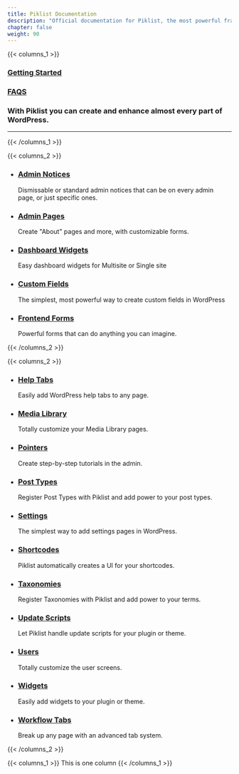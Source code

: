 ```yaml
---
title: Piklist Documentation
description: "Official documentation for Piklist, the most powerful framework available for WordPress."
chapter: false
weight: 90
---
```

{{< columns_1 >}}

<h3 class="center"><i class="fas fa-graduation-cap fa-sm"></i><a href="/getting-started">Getting Started</a></h3>
<h3 class="center"><i class="fas fa-check fa-sm"></i> <a href="/faq">FAQS</a></h3>

### With Piklist you can create and enhance almost every part of WordPress.

<hr/>

{{< /columns_1 >}}




{{< columns_2 >}}
<ul id="features-table">
  <li class="feature">
    <h3><i class="fas fa-bullhorn fa-sm"></i><a href="/admin-notices/">Admin Notices</a></h3>
    <p>Dismissable or standard admin notices that can be on every admin page, or just specific ones.</p>
  </li>
  <li class="feature">
    <h3><i class="fas fa-file fa-sm"></i><a href="/admin-pages/">Admin Pages</a></h3>
    <p>Create "About" pages and more, with customizable forms.</p>
  </li>
  <li class="feature">
    <h3><i class="fas fa-tachometer fa-sm"></i><a href="/dashboard-widgets/">Dashboard Widgets</a></h3> Easy dashboard widgets for Multisite or Single site
  </li>
  <li class="feature">
    <h3><i class="fas fa-list-alt fa-sm"></i><a href="/fields/">Custom Fields</a></h3> The simplest, most powerful way to create custom fields in WordPress
  </li>
  <li class="feature">
    <h3><i class="fas fa-keyboard fa-sm"></i><a href="/forms/">Frontend Forms</a></h3> Powerful forms that can do anything you can imagine.
  </li>
  </ul>
  {{< /columns_2 >}}

  {{< columns_2 >}}
  <ul class="features-table">
  <li class="feature">
    <h3><i class="fas fa-question-circle fa-sm"></i><a href="/help/">Help Tabs</a></h3> Easily add WordPress help tabs to any page.
  </li>
  <li class="feature">
    <h3><i class="fas fa-images fa-sm"></i><a href="/media/">Media Library</a></h3> Totally customize your Media Library pages.
  </li>
  <li class="feature">
    <h3><i class="fas fa-angle-up fa-sm"></i><a href="/pointers/">Pointers</a></h3> Create step-by-step tutorials in the admin.
  </li>
  <li class="feature">
    <h3><i class="fas fa-thumbtack fa-sm"></i><a href="/posts-meta-boxes/">Post Types</a></h3> Register Post Types with Piklist and add power to your post types.
  </li>
  <li class="feature">
    <h3><i class="fas fa-sliders-h fa-sm fa-rotate-90"></i><a href="/settings/">Settings</a></h3> The simplest way to add settings pages in WordPress.
  </li>
  <li class="feature">
    <h3><i class="fas fa-code fa-sm"></i><a href="/shortcodes/">Shortcodes</a></h3> Piklist automatically creates a UI for your shortcodes.
  </li>
  <li class="feature">
    <h3><i class="fas fa-sitemap fa-sm"></i><a href="/taxonomies-terms/">Taxonomies</a></h3> Register Taxonomies with Piklist and add power to your terms.
  </li>
  <li class="feature">
    <h3><i class="fas fa-arrow-alt-circle-up fa-sm"></i><a href="/updates/">Update Scripts</a></h3> Let Piklist handle update scripts for your plugin or theme.
  </li>
  <li class="feature">
    <h3><i class="fas fa-user fa-sm"></i><a href="/users/">Users</a></h3> Totally customize the user screens.
  </li>
  <li class="feature">
    <h3><i class="fas fa-arrows fa-sm"></i><a href="/widgets/">Widgets</a></h3> Easily add widgets to your plugin or theme.
  </li>
  <li class="feature">
    <h3><i class="fas fa-cogs fa-sm"></i><a href="/workflows/">Workflow Tabs</a></h3> Break up any page with an advanced tab system.
  </li>
</ul>
  {{< /columns_2 >}}


  {{< columns_1 >}}
  This is one column
  {{< /columns_1 >}}